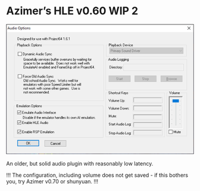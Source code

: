 # Azimer’s HLE v0.60 WIP 2

![](./img/azimer.png)

An older, but solid audio plugin with reasonably low latency. 

!!!
The configuration, including volume does not get saved - if this bothers you, try Azimer v0.70 or shunyuan.
!!!